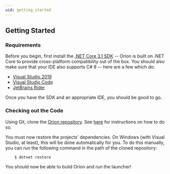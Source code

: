 ```yaml
---
uid: getting_started
---
```


## Getting Started

### Requirements
Before you begin, first install the [.NET Core 3.1 SDK](https://dotnet.microsoft.com/download/dotnet-core/3.1) -- Orion is built on .NET Core to provide cross-platform compatibility out of the box. You should also make sure that your IDE also supports C# 8 -- here are a few which do:
* [Visual Studio 2019](https://visualstudio.microsoft.com/downloads/)
* [Visual Studio Code](https://code.visualstudio.com/)
* [JetBrains Rider](https://www.jetbrains.com/rider/)

Once you have the SDK and an appropriate IDE, you should be good to go.

### Checking out the Code
Using Git, clone the [Orion repository](https://github.com/Pryaxis/orion). See [here](https://help.github.com/en/github/creating-cloning-and-archiving-repositories/cloning-a-repository) for instructions on how to do so.

You must now restore the projects' dependencies. On Windows (with Visual Studio, at least), this will be done automatically for you. To do this manually, you can run the following command in the path of the cloned repository:
```shell
    $ dotnet restore 
```

You should now be able to build Orion and run the launcher!
